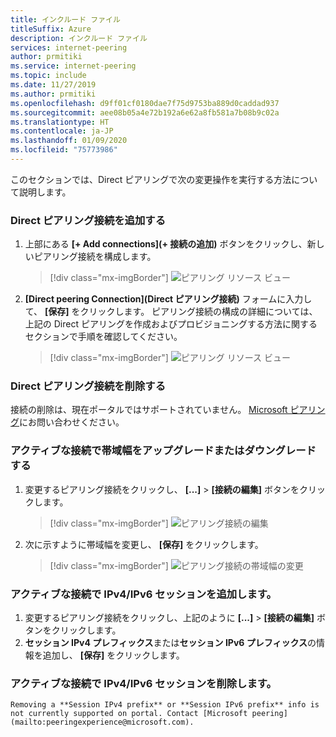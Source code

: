 ```yaml
---
title: インクルード ファイル
titleSuffix: Azure
description: インクルード ファイル
services: internet-peering
author: prmitiki
ms.service: internet-peering
ms.topic: include
ms.date: 11/27/2019
ms.author: prmitiki
ms.openlocfilehash: d9ff01cf0180dae7f75d9753ba889d0caddad937
ms.sourcegitcommit: aee08b05a4e72b192a6e62a8fb581a7b08b9c02a
ms.translationtype: HT
ms.contentlocale: ja-JP
ms.lasthandoff: 01/09/2020
ms.locfileid: "75773986"
---
```

このセクションでは、Direct ピアリングで次の変更操作を実行する方法について説明します。

### <a name="add-direct-peering-connections"></a>Direct ピアリング接続を追加する
1. 上部にある **[+ Add connections]\(+ 接続の追加\)** ボタンをクリックし、新しいピアリング接続を構成します。
    > [!div class="mx-imgBorder"]
    > ![ピアリング リソース ビュー](../media/setup-direct-modify-addconnection.png)
1. **[Direct peering Connection]\(Direct ピアリング接続\)** フォームに入力して、 **[保存]** をクリックします。 ピアリング接続の構成の詳細については、上記の Direct ピアリングを作成およびプロビジョニングする方法に関するセクションで手順を確認してください。
    > [!div class="mx-imgBorder"]
    > ![ピアリング リソース ビュー](../media/setup-direct-modify-savenewconnection.png)

### <a name="remove-direct-peering-connections"></a>Direct ピアリング接続を削除する

接続の削除は、現在ポータルではサポートされていません。 [Microsoft ピアリング](mailto:peeringexperience@microsoft.com)にお問い合わせください。

### <a name="upgrade-or-downgrade-bandwidth-on-active-connections"></a>アクティブな接続で帯域幅をアップグレードまたはダウングレードする
1. 変更するピアリング接続をクリックし、 **[...]**  >  **[接続の編集]** ボタンをクリックします。
    > [!div class="mx-imgBorder"]
    > ![ピアリング接続の編集](../media/setup-direct-modify-editconnection.png)
1. 次に示すように帯域幅を変更し、 **[保存]** をクリックします。
    > [!div class="mx-imgBorder"]
    > ![ピアリング接続の帯域幅の変更](../media/setup-direct-modify-editconnectionsettings.png)

### <a name="add-ipv4ipv6-session-on-active-connections"></a>アクティブな接続で IPv4/IPv6 セッションを追加します。
1. 変更するピアリング接続をクリックし、上記のように **[...]**  >  **[接続の編集]** ボタンをクリックします。
1. **セッション IPv4 プレフィックス**または**セッション IPv6 プレフィックス**の情報を追加し、 **[保存]** をクリックします。

### <a name="remove-ipv4ipv6-session-on-active-connections"></a>アクティブな接続で IPv4/IPv6 セッションを削除します。
    Removing a **Session IPv4 prefix** or **Session IPv6 prefix** info is not currently supported on portal. Contact [Microsoft peering](mailto:peeringexperience@microsoft.com).

